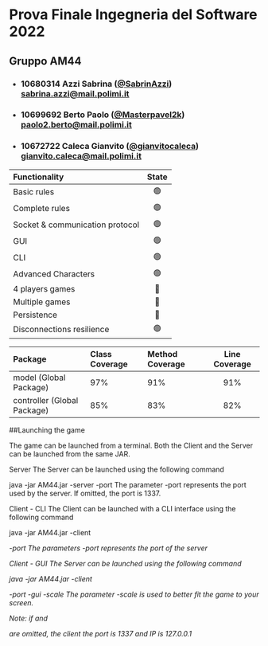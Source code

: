 # Prova Finale Ingegneria del Software 2022

## Gruppo AM44

- ### 10680314    Azzi Sabrina ([@SabrinAzzi](https://github.com/SabrinAzzi)) <br> sabrina.azzi@mail.polimi.it
- ### 10699692    Berto Paolo ([@Masterpavel2k](https://github.com/Masterpavel2k)) <br> paolo2.berto@mail.polimi.it
- ### 10672722    Caleca Gianvito ([@gianvitocaleca](https://github.com/gianvitocaleca)) <br> gianvito.caleca@mail.polimi.it

| Functionality    |                       State                        |
|:-----------------|:--------------------------------------------------:|
| Basic rules      | 🟢 |
| Complete rules   | 🟢 |
| Socket & communication protocol          | 🟢 |
| GUI              | 🟢 |
| CLI              | 🟢 |
| Advanced Characters   | 🟢 |
| 4 players games  | 🔴 |
| Multiple games   | 🔴 |
| Persistence      | 🔴 |
| Disconnections resilience             | 🟢 |


| Package  |Class Coverage|Method Coverage|Line Coverage|
|:-----------------|:--------------|:---------------------|:---------------:|
|   model (Global Package)   | 97%  | 91% | 91% |
| controller (Global Package)  | 85% | 83% | 82% |

##Launching the game

The game can be launched from a terminal. Both the Client and the Server can be launched from the same JAR.

Server
The Server can be launched using the following command

java -jar AM44.jar -server -port <port>
The parameter -port represents the port used by the server. If omitted, the port is 1337.

Client - CLI
The Client can be launched with a CLI interface using the following command

java -jar AM44.jar -client <address> -port <port>
The parameters -port represents the port of the server

Client - GUI
The Server can be launched using the following command

java -jar AM44.jar -client <address> -port <port> -gui -scale <scale>
The parameter -scale is used to better fit the game to your screen.

Note: if <port> and <address> are omitted, the client the port is 1337 and IP is 127.0.0.1 
